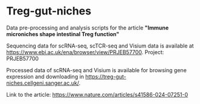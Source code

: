 # Treg-gut-niches
Data pre-processing and analysis scripts for the article **"Immune microniches shape intestinal Treg function"**

Sequencing data for scRNA-seq, scTCR-seq and Visium data is available at https://www.ebi.ac.uk/ena/browser/view/PRJEB57700.
Project: PRJEB57700

Processed data of scRNA-seq and Visium is available for browsing gene expression and downloading in https://treg-gut-niches.cellgeni.sanger.ac.uk/.

Link to the article: https://www.nature.com/articles/s41586-024-07251-0

